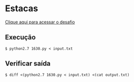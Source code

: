 # Estacas
[Clique aqui para acessar o desafio](https://www.urionlinejudge.com.br/judge/pt/problems/view/1630)

## Execução
```
$ python2.7 1630.py < input.txt
```

## Verificar saída
```
$ diff <(python2.7 1630.py < input.txt) <(cat output.txt)
```